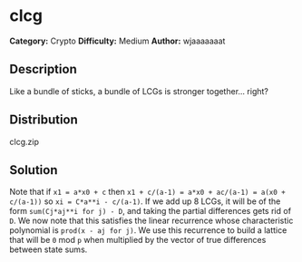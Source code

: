 # clcg
**Category:** Crypto
**Difficulty:** Medium
**Author:** wjaaaaaaat

## Description
Like a bundle of sticks, a bundle of LCGs is stronger together... right?

## Distribution
clcg.zip

## Solution
Note that if `x1 = a*x0 + c` then `x1 + c/(a-1) = a*x0 + ac/(a-1) = a(x0 + c/(a-1))` so `xi = C*a**i - c/(a-1)`. If we add up 8 LCGs, it will be of the form `sum(Cj*aj**i for j) - D`, and taking the partial differences gets rid of `D`. We now note that this satisfies the linear recurrence whose characteristic polynomial is `prod(x - aj for j)`. We use this recurrence to build a lattice that will be `0` mod `p` when multiplied by the vector of true differences between state sums.
